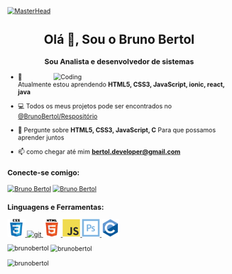 [![MasterHead](https://visme.co/blog/wp-content/uploads/2019/10/animated-presentation-software-header.gif)]()

<h1 align="center">Olá 👋, Sou o Bruno Bertol</h1>
<h3 align="center">Sou Analista e desenvolvedor de sistemas</h3>
<img align="right" alt="Coding" width="400" src="https://miro.medium.com/max/680/0*7Q3yvSIv_t0ioJ-Z.gif"/>

- 🌱 Atualmente estou aprendendo **HTML5, CSS3, JavaScript, ionic, react, java**

- 💻 Todos os meus projetos pode ser encontrados no <a href="https://github.com/BrunoBertol?tab=repositories" target="_blank">@BrunoBertol/Respositório</a>

- 💬 Pergunte sobre **HTML5, CSS3, JavaScript, C** Para que possamos aprender juntos

- 📫 como chegar até mim **bertol.developer@gmail.com**


<h3 align="left">Conecte-se comigo:</h3>
<p align="left">

<a href="www.linkedin.com/in/bruno-bertol-894267209" target="_blank"><img align="center" src="https://raw.githubusercontent.com/rahuldkjain/github-profile-readme-generator/master/src/images/icons/Social/linked-in-alt.svg" alt="Bruno Bertol" height="30" width="40" /></a> <a href="https://www.instagram.com/dev_bertol/" target="_blank"><img display="inline-block" align="center" src="https://raw.githubusercontent.com/rahuldkjain/github-profile-readme-generator/master/src/images/icons/Social/instagram.svg" alt="Bruno Bertol" height="30" width="40" /></a>
</p>

<h3 align="left">Linguagens e Ferramentas:</h3>
<p align="left"> <a href="https://www.w3schools.com/css/" target="_blank" rel="noreferrer"> <img src="https://raw.githubusercontent.com/devicons/devicon/master/icons/css3/css3-original-wordmark.svg" alt="css3" width="40" height="40"/> </a> <a href="https://git-scm.com/" target="_blank" rel="noreferrer"> <img src="https://www.vectorlogo.zone/logos/git-scm/git-scm-icon.svg" alt="git" width="40" height="40"/> </a> <a href="https://www.w3.org/html/" target="_blank" rel="noreferrer"> <img src="https://raw.githubusercontent.com/devicons/devicon/master/icons/html5/html5-original-wordmark.svg" alt="html5" width="40" height="40"/> </a> <a href="https://developer.mozilla.org/en-US/docs/Web/JavaScript" target="_blank" rel="noreferrer"> <img src="https://raw.githubusercontent.com/devicons/devicon/master/icons/javascript/javascript-original.svg" alt="javascript" width="40" height="40"/>  <a href="https://www.photoshop.com/en" target="_blank" rel="noreferrer"> <img src="https://raw.githubusercontent.com/devicons/devicon/master/icons/photoshop/photoshop-line.svg" alt="photoshop" width="40" height="40"/> </a> <a href="https://learn.microsoft.com/pt-br/cpp/c-language/?view=msvc-170" target="_blank" rel="noreferrer"> <img src="https://raw.githubusercontent.com/devicons/devicon/master/icons/c/c-original.svg" alt="Linguagem C" width="40" height="40"/> </a> </p>

<p><img align="left" src="https://github-readme-stats.vercel.app/api/top-langs?username=brunobertol&show_icons=true&locale=en&layout=compact" alt="brunobertol" /></p>

<p>&nbsp;<img align="center" src="https://github-readme-stats.vercel.app/api?username=brunobertol&show_icons=true&locale=en" alt="brunobertol" /></p>

<p><img align="center" src="https://github-readme-streak-stats.herokuapp.com/?user=brunobertol&" alt="brunobertol" /></p>
